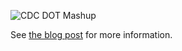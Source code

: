 ![CDC DOT Mashup](https://lospi.net/images/cdc-dot-mashup.png)

See [the blog post](https://lospi.net/data/statistics/covid/cdc/r/2021/12/26/covid-travel-mashup.html) for more information.
